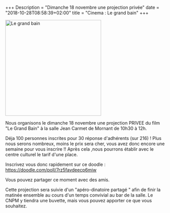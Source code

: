 +++
Description = "Dimanche 18 novembre une projection privée"
date = "2018-10-28T08:58:39+02:00"
title = "Cinema : Le grand bain"
+++

<img src="/img/legrandbain.jpeg" width="300" class="img-responsive img-center img-fluid" alt="Le grand bain">

Nous organisons le dimanche 18 novembre une projection PRIVEE du film
"Le Grand Bain" à la salle Jean Carmet de Mornant de 10h30 à 12h.

Déja 100 personnes inscrites pour 30 réponse d'adhérents (sur 216) !
Plus nous serons nombreux, moins le prix sera cher, vous avez donc encore
une semaine pour vous inscrire !! Après cela ,nous pourrons établir avec le
centre culturel le tarif d'une place.

Inscrivez vous donc rapidement sur ce doodle :  https://doodle.com/poll/7rz5favdeecp6miw

Vous pouvez partager ce moment avec des amis.

Cette projection sera suivie d'un "apéro-dinatoire partagé " afin de finir la
matinée ensemble au cours d'un temps convivial au bar de la salle.
Le CNPM y tiendra une buvette, mais vous pouvez apporter ce que vous souhaitez.

